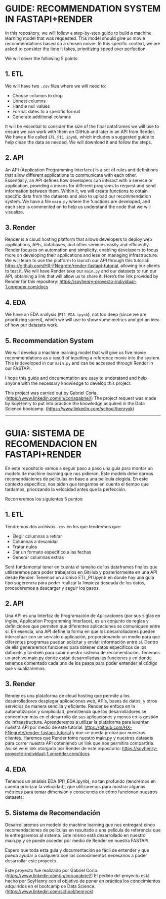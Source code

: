 # GUIDE: RECOMMENDATION SYSTEM IN FASTAPI+RENDER

In this repository, we will follow a step-by-step guide to build a machine learning model that was requested. This model should give us movie recommendations based on a chosen movie. In this specific context, we are asked to consider the time it takes, prioritizing speed over perfection.

We will cover the following 5 points:

## 1. ETL

We will have two `.csv` files where we will need to:

- Choose columns to drop
- Unnest columns
- Handle null values
- Format dates to a specific format
- Generate additional columns

It will be essential to consider the size of the final dataframes we will use to ensure we can work with them on GitHub and later in an API from Render.
We have a file called `ETL_PI1.ipynb`, which includes a suggested guide to help clean the data as needed. We will download it and follow the steps.

## 2. API

An API (Application Programming Interface) is a set of rules and definitions that allow different applications to communicate with each other. Essentially, an API defines how developers can interact with a service or application, providing a means for different programs to request and send information between them.
Within it, we will create functions to obtain specific data from the datasets and also to upload our recommendation system.
We have a file `main.py` where the functions are developed, and each step is commented on to help us understand the code that we will visualize.

## 3. Render

Render is a cloud hosting platform that allows developers to deploy web applications, APIs, databases, and other services easily and efficiently. Render focuses on automation and simplicity, enabling developers to focus more on developing their applications and less on managing infrastructure.
We will learn to use the platform to launch our API through this tutorial: https://github.com/HX-FNegrete/render-fastapi-tutorial, allowing our clients to test it.
We will have Render take our `main.py` and our datasets to run our API, obtaining a link that will allow us to share it.
Here’s the link provided by Render for this repository: https://soyhenry-proyecto-individual-1.onrender.com/docs

## 4. EDA

We have an EDA analysis (`PI1_EDA.ipynb`), not too deep (since we are prioritizing speed), which we will use to show some metrics and get an idea of how our datasets work.

## 5. Recommendation System

We will develop a machine learning model that will give us five movie recommendations as a result of inputting a reference movie into the system.
This is developed in our `main.py` and can be accessed through Render in our FASTAPI.

I hope this guide and documentation are easy to understand and help anyone with the necessary knowledge to develop this project.

This project was carried out by Gabriel Coria. (https://www.linkedin.com/in/coriagabriel/)
The project request was made by SoyHenry to put into practice the knowledge acquired in the Data Science bootcamp. (https://www.linkedin.com/school/henryok)


---


# GUIA: SISTEMA DE RECOMENDACION EN FASTAPI+RENDER

En este repositorio vamos a seguir paso a paso una guía para montar un modelo de machine learning que nos pidieron. Este modelo debe darnos recomendaciones de películas en base a una película elegida. En este contexto específico, nos piden que tengamos en cuenta el tiempo que tardamos, priorizando la velocidad antes que la perfección.

Recorreremos los siguientes 5 puntos:

## 1. ETL

Tendremos dos archivos `.csv` en los que tendremos que:

- Elegir columnas a retirar
- Columnas a desanidar
- Tratar nulos
- Dar un formato específico a las fechas
- Generar columnas extras

Será fundamental tener en cuenta el tamaño de los dataframes finales que utilizaremos para poder trabajarlos en GitHub y posteriormente en una API desde Render.
Tenemos un archivo ETL_PI1.ipynb en donde hay una guía tipo sugerencia para poder realizar la limpieza deseada de los datos, procederemos a descargar y seguir los pasos.

## 2. API

Una API es una Interfaz de Programación de Aplicaciones (por sus siglas en inglés, Application Programming Interface), es un conjunto de reglas y definiciones que permiten que diferentes aplicaciones se comuniquen entre sí. En esencia, una API define la forma en que los desarrolladores pueden interactuar con un servicio o aplicación, proporcionando un medio para que diferentes programas puedan solicitar y enviar información entre sí.
Dentro de ella generaremos funciones para obtener datos específicos de los datasets y también para subir nuestro sistema de recomendación.
Tenemos un archivo main.py donde están desarrolladas las funciones y en donde tenemos comentado cada uno de los pasos para poder entender el código que visualizaremos.

## 3. Render

Render es una plataforma de cloud hosting que permite a los desarrolladores desplegar aplicaciones web, APIs, bases de datos, y otros servicios de manera sencilla y eficiente. Render se enfoca en la automatización y simplicidad, permitiendo que los desarrolladores se concentren más en el desarrollo de sus aplicaciones y menos en la gestión de infraestructura.
Aprenderemos a utilizar la plataforma para levantar nuestra API por medio de este tutorial: https://github.com/HX-FNegrete/render-fastapi-tutorial y que se pueda probar por nuestros clientes.
Haremos que Render tome nuestro main.py y nuestros datasets para correr nuestra API obteniendo un link que nos permitira compartirla.
Así se ve el link otorgado por Render de este repositorio: https://soyhenry-proyecto-individual-1.onrender.com/docs

## 4. EDA

Tenemos un análisis EDA (PI1_EDA.ipynb), no tan profundo (tendremos en cuenta priorizar la velocidad), que utilizaremos para mostrar algunas métricas para tomar dimensión y consciencia de cómo funcionan nuestros datasets.

## 5. Sistema de Recomendación

Desarrollaremos un modelo de machine learning que nos entregará cinco recomendaciones de películas en resultado a una película de referencia que le entregaremos al sistema.
Este mismo está desarrollado en nuestro main.py y se puede acceder por medio de Render en nuestra FASTAPI.

Espero que toda esta guia y documentación se fácil de entender y que pueda ayudar a cualquiera con los conocimientos necesarios a poder desarrollar este proyecto.

Este proyecto fué realizado por Gabriel Coria. (https://www.linkedin.com/in/coriagabriel/)
El pedido del proyecto está hecho por SoyHenry con el objetivo de poner en práctica los conocimientos adquiridos en el bootcamp de Data Science. (https://www.linkedin.com/school/henryok)

